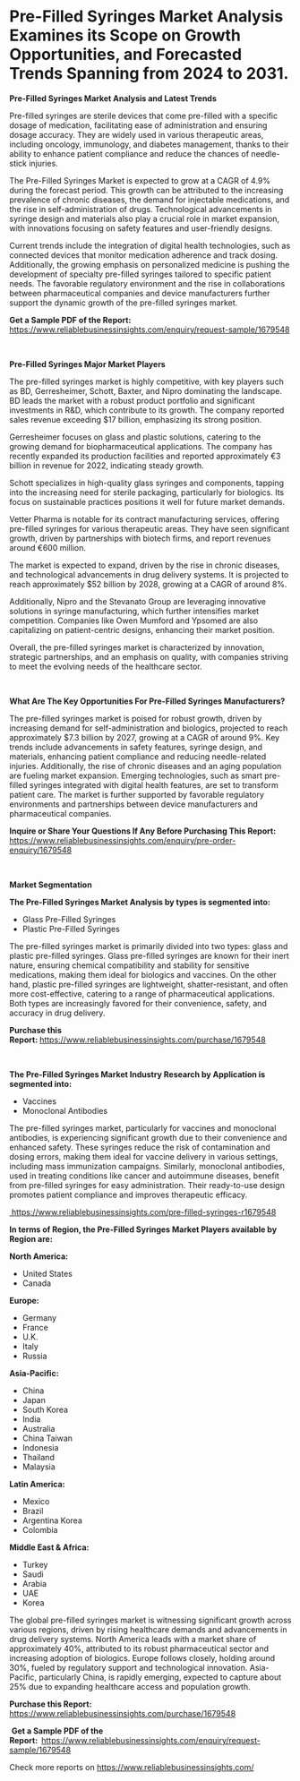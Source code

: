 <p><h1>Pre-Filled Syringes Market Analysis Examines its Scope on Growth Opportunities, and Forecasted Trends Spanning from 2024 to 2031.</h1></p><p><strong>Pre-Filled Syringes Market Analysis and Latest Trends</strong></p>
<p><p>Pre-filled syringes are sterile devices that come pre-filled with a specific dosage of medication, facilitating ease of administration and ensuring dosage accuracy. They are widely used in various therapeutic areas, including oncology, immunology, and diabetes management, thanks to their ability to enhance patient compliance and reduce the chances of needle-stick injuries.</p><p>The Pre-Filled Syringes Market is expected to grow at a CAGR of 4.9% during the forecast period. This growth can be attributed to the increasing prevalence of chronic diseases, the demand for injectable medications, and the rise in self-administration of drugs. Technological advancements in syringe design and materials also play a crucial role in market expansion, with innovations focusing on safety features and user-friendly designs.</p><p>Current trends include the integration of digital health technologies, such as connected devices that monitor medication adherence and track dosing. Additionally, the growing emphasis on personalized medicine is pushing the development of specialty pre-filled syringes tailored to specific patient needs. The favorable regulatory environment and the rise in collaborations between pharmaceutical companies and device manufacturers further support the dynamic growth of the pre-filled syringes market.</p></p>
<p><strong>Get a Sample PDF of the Report:&nbsp;</strong> <a href="https://www.reliablebusinessinsights.com/enquiry/request-sample/1679548?utm_campaign=1119&utm_medium=2&utm_source=Github&utm_content=ia&utm_term=28122024&utm_id=pre-filled-syringes">https://www.reliablebusinessinsights.com/enquiry/request-sample/1679548</a></p>
<p>&nbsp;</p>
<p><strong>Pre-Filled Syringes Major Market Players</strong></p>
<p><p>The pre-filled syringes market is highly competitive, with key players such as BD, Gerresheimer, Schott, Baxter, and Nipro dominating the landscape. BD leads the market with a robust product portfolio and significant investments in R&D, which contribute to its growth. The company reported sales revenue exceeding $17 billion, emphasizing its strong position.</p><p>Gerresheimer focuses on glass and plastic solutions, catering to the growing demand for biopharmaceutical applications. The company has recently expanded its production facilities and reported approximately €3 billion in revenue for 2022, indicating steady growth.</p><p>Schott specializes in high-quality glass syringes and components, tapping into the increasing need for sterile packaging, particularly for biologics. Its focus on sustainable practices positions it well for future market demands.</p><p>Vetter Pharma is notable for its contract manufacturing services, offering pre-filled syringes for various therapeutic areas. They have seen significant growth, driven by partnerships with biotech firms, and report revenues around €600 million.</p><p>The market is expected to expand, driven by the rise in chronic diseases, and technological advancements in drug delivery systems. It is projected to reach approximately $52 billion by 2028, growing at a CAGR of around 8%.</p><p>Additionally, Nipro and the Stevanato Group are leveraging innovative solutions in syringe manufacturing, which further intensifies market competition. Companies like Owen Mumford and Ypsomed are also capitalizing on patient-centric designs, enhancing their market position.</p><p>Overall, the pre-filled syringes market is characterized by innovation, strategic partnerships, and an emphasis on quality, with companies striving to meet the evolving needs of the healthcare sector.</p></p>
<p>&nbsp;</p>
<p><strong>What Are The Key Opportunities For Pre-Filled Syringes Manufacturers?</strong></p>
<p><p>The pre-filled syringes market is poised for robust growth, driven by increasing demand for self-administration and biologics, projected to reach approximately $7.3 billion by 2027, growing at a CAGR of around 9%. Key trends include advancements in safety features, syringe design, and materials, enhancing patient compliance and reducing needle-related injuries. Additionally, the rise of chronic diseases and an aging population are fueling market expansion. Emerging technologies, such as smart pre-filled syringes integrated with digital health features, are set to transform patient care. The market is further supported by favorable regulatory environments and partnerships between device manufacturers and pharmaceutical companies.</p></p>
<p><strong>Inquire or Share Your Questions If Any Before Purchasing This Report:</strong> <a href="https://www.reliablebusinessinsights.com/enquiry/pre-order-enquiry/1679548?utm_campaign=1119&utm_medium=2&utm_source=Github&utm_content=ia&utm_term=28122024&utm_id=pre-filled-syringes">https://www.reliablebusinessinsights.com/enquiry/pre-order-enquiry/1679548</a></p>
<p>&nbsp;</p>
<p><strong>Market Segmentation</strong></p>
<p><strong>The Pre-Filled Syringes Market Analysis by types is segmented into:</strong></p>
<p><ul><li>Glass Pre-Filled Syringes</li><li>Plastic Pre-Filled Syringes</li></ul></p>
<p><p>The pre-filled syringes market is primarily divided into two types: glass and plastic pre-filled syringes. Glass pre-filled syringes are known for their inert nature, ensuring chemical compatibility and stability for sensitive medications, making them ideal for biologics and vaccines. On the other hand, plastic pre-filled syringes are lightweight, shatter-resistant, and often more cost-effective, catering to a range of pharmaceutical applications. Both types are increasingly favored for their convenience, safety, and accuracy in drug delivery.</p></p>
<p><strong>Purchase this Report:&nbsp;</strong><a href="https://www.reliablebusinessinsights.com/purchase/1679548?utm_campaign=1119&utm_medium=2&utm_source=Github&utm_content=ia&utm_term=28122024&utm_id=pre-filled-syringes">https://www.reliablebusinessinsights.com/purchase/1679548</a></p>
<p>&nbsp;</p>
<p><strong>The Pre-Filled Syringes Market Industry Research by Application is segmented into:</strong></p>
<p><ul><li>Vaccines</li><li>Monoclonal Antibodies</li></ul></p>
<p><p>The pre-filled syringes market, particularly for vaccines and monoclonal antibodies, is experiencing significant growth due to their convenience and enhanced safety. These syringes reduce the risk of contamination and dosing errors, making them ideal for vaccine delivery in various settings, including mass immunization campaigns. Similarly, monoclonal antibodies, used in treating conditions like cancer and autoimmune diseases, benefit from pre-filled syringes for easy administration. Their ready-to-use design promotes patient compliance and improves therapeutic efficacy.</p></p>
<p><a href="https://www.reliablebusinessinsights.com/pre-filled-syringes-r1679548?utm_campaign=1119&utm_medium=2&utm_source=Github&utm_content=ia&utm_term=28122024&utm_id=pre-filled-syringes">&nbsp;https://www.reliablebusinessinsights.com/pre-filled-syringes-r1679548</a></p>
<p><strong>In terms of Region, the Pre-Filled Syringes Market Players available by Region are:</strong></p>
<p>
    <p> <strong> North America: </strong>
        <ul>
            <li>United States</li>
            <li>Canada</li>
        </ul>
        </p> 
    <p> <strong> Europe: </strong>
        <ul>
            <li>Germany</li>
            <li>France</li>
            <li>U.K.</li>
            <li>Italy</li>
            <li>Russia</li>
        </ul>
        </p> 
    <p> <strong> Asia-Pacific: </strong>
        <ul>
            <li>China</li>
            <li>Japan</li>
            <li>South Korea</li>
            <li>India</li>
            <li>Australia</li>
            <li>China Taiwan</li>
            <li>Indonesia</li>
            <li>Thailand</li>
            <li>Malaysia</li>
        </ul>
        </p> 
    <p> <strong> Latin America: </strong>
        <ul>
            <li>Mexico</li>
            <li>Brazil</li>
            <li>Argentina Korea</li>
            <li>Colombia</li>
        </ul>
        </p> 
    <p> <strong> Middle East & Africa: </strong>
        <ul>
            <li>Turkey</li>
            <li>Saudi</li>
            <li>Arabia</li>
            <li>UAE</li>
            <li>Korea</li>
        </ul>
    </p>
    </p>
<p><p>The global pre-filled syringes market is witnessing significant growth across various regions, driven by rising healthcare demands and advancements in drug delivery systems. North America leads with a market share of approximately 40%, attributed to its robust pharmaceutical sector and increasing adoption of biologics. Europe follows closely, holding around 30%, fueled by regulatory support and technological innovation. Asia-Pacific, particularly China, is rapidly emerging, expected to capture about 25% due to expanding healthcare access and population growth.</p></p>
<p><strong>Purchase this Report: </strong><a href="https://www.reliablebusinessinsights.com/purchase/1679548?utm_campaign=1119&utm_medium=2&utm_source=Github&utm_content=ia&utm_term=28122024&utm_id=pre-filled-syringes">https://www.reliablebusinessinsights.com/purchase/1679548</a></p>
<p>&nbsp;<strong>Get a Sample PDF of the Report:&nbsp;&nbsp;</strong><a href="https://www.reliablebusinessinsights.com/enquiry/request-sample/1679548?utm_campaign=1119&utm_medium=2&utm_source=Github&utm_content=ia&utm_term=28122024&utm_id=pre-filled-syringes">https://www.reliablebusinessinsights.com/enquiry/request-sample/1679548</a></p>
<p><strong></strong></p>
<p>Check more reports on <a href="https://www.reliablebusinessinsights.com/?utm_campaign=1119&utm_medium=2&utm_source=Github&utm_content=ia&utm_term=28122024&utm_id=pre-filled-syringes">https://www.reliablebusinessinsights.com/</a></p>